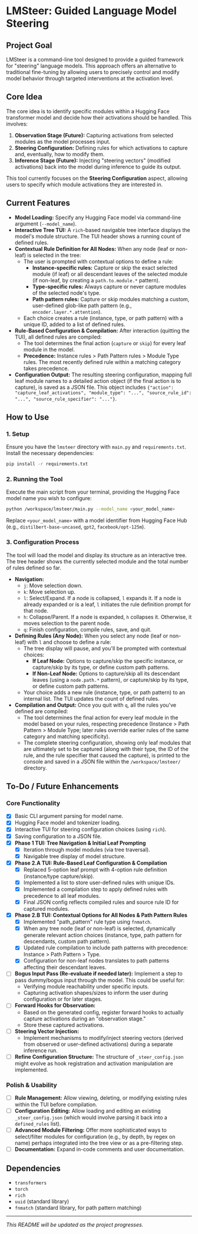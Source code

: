 # LMSteer: Guided Language Model Steering

## Project Goal
LMSteer is a command-line tool designed to provide a guided framework for "steering" language models. This approach offers an alternative to traditional fine-tuning by allowing users to precisely control and modify model behavior through targeted interventions at the activation level.

## Core Idea
The core idea is to identify specific modules within a Hugging Face transformer model and decide how their activations should be handled. This involves:
1.  **Observation Stage (Future):** Capturing activations from selected modules as the model processes input.
2.  **Steering Configuration:** Defining rules for which activations to capture and, eventually, how to modify them.
3.  **Inference Stage (Future):** Injecting "steering vectors" (modified activations) back into the model during inference to guide its output.

This tool currently focuses on the **Steering Configuration** aspect, allowing users to specify which module activations they are interested in.

## Current Features
*   **Model Loading:** Specify any Hugging Face model via command-line argument (`--model_name`).
*   **Interactive Tree TUI:** A `rich`-based navigable tree interface displays the model's module structure. The TUI header shows a running count of defined rules.
*   **Contextual Rule Definition for All Nodes:** When any node (leaf or non-leaf) is selected in the tree:
    *   The user is prompted with contextual options to define a rule:
        *   **Instance-specific rules:** Capture or skip the exact selected module (if leaf) or all descendant leaves of the selected module (if non-leaf, by creating a `path.to.module.*` pattern).
        *   **Type-specific rules:** Always capture or never capture modules of the selected node's type.
        *   **Path pattern rules:** Capture or skip modules matching a custom, user-defined glob-like path pattern (e.g., `encoder.layer.*.attention`).
    *   Each choice creates a rule (instance, type, or path pattern) with a unique ID, added to a list of defined rules.
*   **Rule-Based Configuration & Compilation:** After interaction (quitting the TUI), all defined rules are compiled:
    *   The tool determines the final action (`capture` or `skip`) for every leaf module in the model.
    *   **Precedence:** Instance rules > Path Pattern rules > Module Type rules. The most recently defined rule within a matching category takes precedence.
*   **Configuration Output:** The resulting steering configuration, mapping full leaf module names to a detailed action object (if the final action is to capture), is saved as a JSON file. This object includes `{"action": "capture_leaf_activations", "module_type": "...", "source_rule_id": "...", "source_rule_specifier": "..."}`.

## How to Use

### 1. Setup
Ensure you have the `lmsteer` directory with `main.py` and `requirements.txt`.
Install the necessary dependencies:
```bash
pip install -r requirements.txt
```

### 2. Running the Tool
Execute the main script from your terminal, providing the Hugging Face model name you wish to configure:
```bash
python /workspace/lmsteer/main.py --model_name <your_model_name>
```
Replace `<your_model_name>` with a model identifier from Hugging Face Hub (e.g., `distilbert-base-uncased`, `gpt2`, `facebook/opt-125m`).

### 3. Configuration Process
The tool will load the model and display its structure as an interactive tree. The tree header shows the currently selected module and the total number of rules defined so far.
*   **Navigation:**
    *   `j`: Move selection down.
    *   `k`: Move selection up.
    *   `l`: Select/Expand. If a node is collapsed, `l` expands it. If a node is already expanded or is a leaf, `l` initiates the rule definition prompt for that node.
    *   `h`: Collapse/Parent. If a node is expanded, `h` collapses it. Otherwise, it moves selection to the parent node.
    *   `q`: Finish configuration, compile rules, save, and quit.
*   **Defining Rules (Any Node):** When you select any node (leaf or non-leaf) with `l` and choose to define a rule:
    *   The tree display will pause, and you'll be prompted with contextual choices:
        *   **If Leaf Node:** Options to capture/skip the specific instance, or capture/skip by its type, or define custom path patterns.
        *   **If Non-Leaf Node:** Options to capture/skip all its descendant leaves (using a `node.path.*` pattern), or capture/skip by its type, or define custom path patterns.
    *   Your choice adds a new rule (instance, type, or path pattern) to an internal list. The TUI updates the count of defined rules.
*   **Compilation and Output:** Once you quit with `q`, all the rules you've defined are compiled:
    *   The tool determines the final action for every leaf module in the model based on your rules, respecting precedence (Instance > Path Pattern > Module Type; later rules override earlier rules of the same category and matching specificity).
    *   The complete steering configuration, showing only leaf modules that are ultimately set to be captured (along with their type, the ID of the rule, and the rule specifier that caused the capture), is printed to the console and saved in a JSON file within the `/workspace/lmsteer/` directory.

## To-Do / Future Enhancements

### Core Functionality
*   [X] Basic CLI argument parsing for model name.
*   [X] Hugging Face model and tokenizer loading.
*   [X] Interactive TUI for steering configuration choices (using `rich`).
*   [X] Saving configuration to a JSON file.
*   [X] **Phase 1 TUI: Tree Navigation & Initial Leaf Prompting**
    *   [X] Iteration through model modules (via tree traversal).
    *   [X] Navigable tree display of model structure.
*   [X] **Phase 2.A TUI: Rule-Based Leaf Configuration & Compilation**
    *   [X] Replaced 5-option leaf prompt with 4-option rule definition (instance/type capture/skip).
    *   [X] Implemented a list to store user-defined rules with unique IDs.
    *   [X] Implemented a compilation step to apply defined rules with precedence to all leaf modules.
    *   [X] Final JSON config reflects compiled rules and source rule ID for captured modules.
*   [X] **Phase 2.B TUI: Contextual Options for All Nodes & Path Pattern Rules**
    *   [X] Implemented "path_pattern" rule type using `fnmatch`.
    *   [X] When any tree node (leaf or non-leaf) is selected, dynamically generate relevant action choices (instance, type, path pattern for descendants, custom path pattern).
    *   [X] Updated rule compilation to include path patterns with precedence: Instance > Path Pattern > Type.
    *   [X] Configuration for non-leaf nodes translates to path patterns affecting their descendant leaves.
*   [ ] **Bogus Input Pass (Re-evaluate if needed later):** Implement a step to pass dummy/bogus input through the model. This could be useful for:
    *   Verifying module reachability under specific inputs.
    *   Capturing activation shapes/sizes to inform the user during configuration or for later stages.
*   [ ] **Forward Hooks for Observation:**
    *   Based on the generated config, register forward hooks to actually capture activations during an "observation stage."
    *   Store these captured activations.
*   [ ] **Steering Vector Injection:**
    *   Implement mechanisms to modify/inject steering vectors (derived from observed or user-defined activations) during a separate inference run.
*   [ ] **Refine Configuration Structure:** The structure of `_steer_config.json` might evolve as hook registration and activation manipulation are implemented.

### Polish & Usability
*   [ ] **Rule Management:** Allow viewing, deleting, or modifying existing rules within the TUI before compilation.
*   [ ] **Configuration Editing:** Allow loading and editing an existing `_steer_config.json` (which would involve parsing it back into a `defined_rules` list).
*   [ ] **Advanced Module Filtering:** Offer more sophisticated ways to select/filter modules for configuration (e.g., by depth, by regex on name) perhaps integrated into the tree view or as a pre-filtering step.
*   [ ] **Documentation:** Expand in-code comments and user documentation.

## Dependencies
*   `transformers`
*   `torch`
*   `rich`
*   `uuid` (standard library)
*   `fnmatch` (standard library, for path pattern matching)

---
*This README will be updated as the project progresses.*
